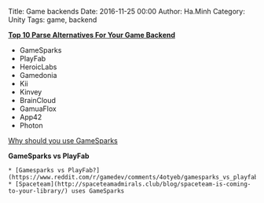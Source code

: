 Title: Game backends
Date: 2016-11-25 00:00
Author: Ha.Minh
Category: Unity
Tags: game, backend

**[Top 10 Parse Alternatives For Your Game Backend](http://blog.soom.la/2016/02/top-10-parse-alternatives-game-backend.html)**

* GameSparks
* PlayFab
* HeroicLabs
* Gamedonia
* Kii
* Kinvey
* BrainCloud
* GamuaFlox
* App42
* Photon

[Why should you use GameSparks](http://www.pocketgamer.biz/feature/59149/12-reasons-to-use-gamesparks/)

**GameSparks vs PlayFab**

    * [Gamesparks vs PlayFab?](https://www.reddit.com/r/gamedev/comments/4otyeb/gamesparks_vs_playfab/)
    * [Spaceteam](http://spaceteamadmirals.club/blog/spaceteam-is-coming-to-your-library/) uses GameSparks
